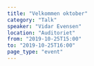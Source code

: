 ```yaml
---
title: "Velkommen oktober"
category: "Talk"
speaker: "Vidar Evensen"
location: "Auditoriet"
from: "2019-10-25T15:00"
to: "2019-10-25T16:00"
page_type: "event"
---
```

